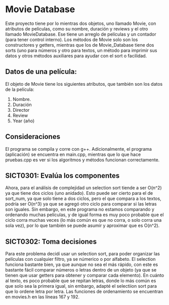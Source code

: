 # Movie Database
Este proyecto tiene por lo mientras dos objetos, uno llamado Movie, con atributos de películas, como su nombre, duración y reviews y el otro llamado MovieDatabase. Ese tiene un arreglo de películas y un contador (para tener control interno). Los métodos de Movie solo son los constructores y getters, mientras que los de Movie_Database tiene dos sorts (uno para números y otro para textos, un método para imprimir sus datos y otros métodos auxiliares para ayudar con el sort o facilidad. 

## Datos de una película:
El objeto de Movie tiene los siguientes atributos, que también son los datos de la película:
1. Nombre.
2. Duración
3. Director
4. Review
5. Year (año)

## Consideraciones
El programa se compila y corre con g++. Adicionalmente, el programa (aplicación) se encuentra en main.cpp, mientras que lo que hace pruebas.cpp es ver si los algoritmos y métodos funcionan correctamente. 

## SICT0301: Evalúa los componentes
Ahora, para el análisis de complejidad un selection sort tiende a ser O(n^2) ya que tiene dos ciclos (uno anidado). Esto puede ser cierto para el de sort_num, ya que solo tiene a dos ciclos, pero el que compara a los textos, podría ser O(n^3) ya que se agregó otro ciclo para comparar si las letras son iguales. Sin embargo, en este programa no estamos comparando y ordenando muchas películas, y de igual forma es muy poco probable que el ciclo corra muchas veces (lo más común es que no corra, o solo corra una sola vez), por lo que también se puede asumir y aproximar que es O(n^2). 

## SICT0302: Toma decisiones
Para este problema decidí usar un selection sort, para poder organizar las películas con cualquier filtro, ya se númerico o por alfabeto. El selection funciona bastante bien, ya que aunque no sea el más rápido, con este es bastante fácil comparar números o letras dentro de un objeto (ya que se tienen que usar getters para obtener y comparar cada elemento). En cuánto al texto, es poco probable que se repitan letras, donde lo más común es que solo sea la primera igual, sin embargo, adapté el selectiion sort para que lo ordene letra por letra. Las funciones de ordenamiento se encuentran en movies.h en las líneas 167 y 192.
